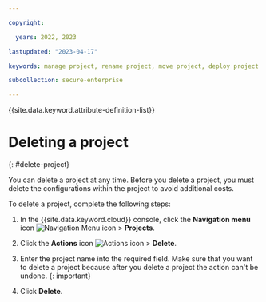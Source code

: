 ```yaml
---

copyright:

  years: 2022, 2023

lastupdated: "2023-04-17"

keywords: manage project, rename project, move project, deploy project

subcollection: secure-enterprise

---
```


{{site.data.keyword.attribute-definition-list}}

# Deleting a project
{: #delete-project}

You can delete a project at any time. Before you delete a project, you must delete the configurations within the project to avoid additional costs.

To delete a project, complete the following steps:

1. In the {{site.data.keyword.cloud}} console, click the **Navigation menu** icon ![Navigation Menu icon](../icons/icon_hamburger.svg "Menu") > **Projects**.
2. Click the **Actions** icon ![Actions icon](../icons/action-menu-icon.svg "Actions") > **Delete**.
3. Enter the project name into the required field.
    Make sure that you want to delete a project because after you delete a project the action can't be undone.
    {: important}

4. Click **Delete**.
